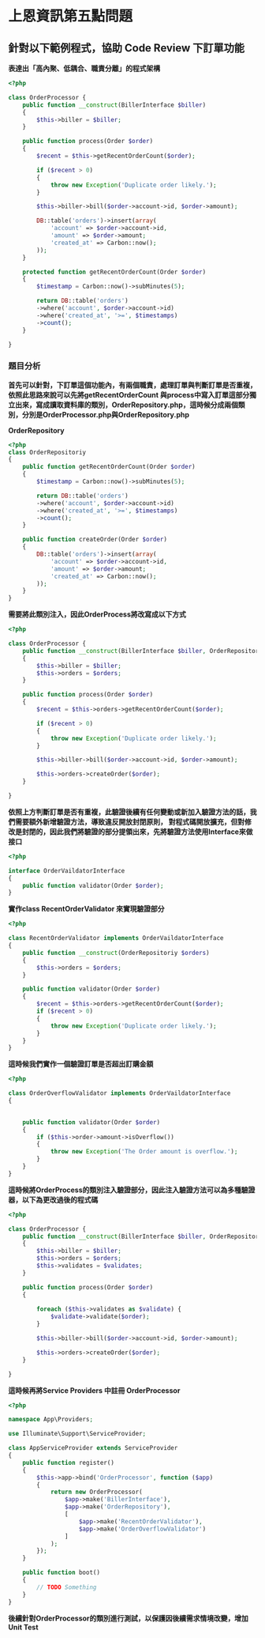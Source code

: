 # 上恩資訊第五點問題

## 針對以下範例程式，協助 Code Review 下訂單功能
**表達出「高內聚、低耦合、職責分離」的程式架構**

```php
<?php

class OrderProcessor {
    public function __construct(BillerInterface $biller)
    {
        $this->biller = $biller;
    }

    public function process(Order $order)
    {
        $recent = $this->getRecentOrderCount($order);

        if ($recent > 0)
        {
            throw new Exception('Duplicate order likely.');
        }

        $this->biller->bill($order->account->id, $order->amount);

        DB::table('orders')->insert(array(
            'account' => $order->account->id,
            'amount' => $order->amount;
            'created_at' => Carbon::now();
        ));
    }

    protected function getRecentOrderCount(Order $order)
    {
        $timestamp = Carbon::now()->subMinutes(5);

        return DB::table('orders')
        ->where('account', $order->account->id)
        ->where('created_at', '>=', $timestamps)
        ->count();
    }

}

```

### 題目分析

**首先可以針對，下訂單這個功能內，有兩個職責，處理訂單與判斷訂單是否重複，
依照此思路來說可以先將getRecentOrderCount 與process中寫入訂單這部分獨立出來，寫成讀取資料庫的類別，OrderRepository.php，這時候分成兩個類別，分別是OrderProcessor.php與OrderRepository.php**

**OrderRepository**

```php
<?php
class OrderRepositoriy 
{
    public function getRecentOrderCount(Order $order)
    {
        $timestamp = Carbon::now()->subMinutes(5);

        return DB::table('orders')
        ->where('account', $order->account->id)
        ->where('created_at', '>=', $timestamps)
        ->count();
    }

    public function createOrder(Order $order) 
    {
        DB::table('orders')->insert(array(
            'account' => $order->account->id,
            'amount' => $order->amount;
            'created_at' => Carbon::now();
        ));
    }
}


```
**需要將此類別注入，因此OrderProcess將改寫成以下方式**

```php
<?php

class OrderProcessor {
    public function __construct(BillerInterface $biller, OrderRepositoriy $orders)
    {
        $this->biller = $biller;
        $this->orders = $orders;
    }

    public function process(Order $order)
    {
        $recent = $this->orders->getRecentOrderCount($order);

        if ($recent > 0)
        {
            throw new Exception('Duplicate order likely.');
        }

        $this->biller->bill($order->account->id, $order->amount);

        $this->orders->createOrder($order);
    }

}
```

**依照上方判斷訂單是否有重複，此驗證後續有任何變動或新加入驗證方法的話，我們需要額外新增驗證方法，導致違反開放封閉原則，
對程式碼開放擴充，但對修改是封閉的，因此我們將驗證的部分提領出來，先將驗證方法使用Interface來做接口**

```php
<?php

interface OrderVaildatorInterface
{
    public function validator(Order $order);
}
```

**實作class RecentOrderValidator 來實現驗證部分**

```php
<?php

class RecentOrderValidator implements OrderVaildatorInterface
{
    public function __construct(OrderRepositoriy $orders)
    {
        $this->orders = $orders;
    }

    public function validator(Order $order)
    {
        $recent = $this->orders->getRecentOrderCount($order);
        if ($recent > 0)
        {
            throw new Exception('Duplicate order likely.');
        }
    }
}

```

**這時候我們實作一個驗證訂單是否超出訂購金額**

```php
<?php

class OrderOverflowValidator implements OrderVaildatorInterface
{
 

    public function validator(Order $order)
    {
        if ($this->order->amount->isOverflow())
        {
            throw new Exception('The Order amount is overflow.');
        }
    }
}
```

**這時候將OrderProcess的類別注入驗證部分，因此注入驗證方法可以為多種驗證器，以下為更改過後的程式碼**

```php
<?php

class OrderProcessor {
    public function __construct(BillerInterface $biller, OrderRepositoriy $orders, array $validates = [])
    {
        $this->biller = $biller;
        $this->orders = $orders;
        $this->validates = $validates;
    }

    public function process(Order $order)
    {
        
        foreach ($this->validates as $validate) {
            $validate->validate($order);
        }

        $this->biller->bill($order->account->id, $order->amount);

        $this->orders->createOrder($order);
    }

}
```

**這時候再將Service Providers 中註冊 OrderProcessor**

```php
<?php

namespace App\Providers;

use Illuminate\Support\ServiceProvider;

class AppServiceProvider extends ServiceProvider
{
    public function register()
    {
        $this->app->bind('OrderProcessor', function ($app) 
        {
            return new OrderProcessor(
                $app->make('BillerInterface'),
                $app->make('OrderRepository'),
                [
                    $app->make('RecentOrderValidator'),
                    $app->make('OrderOverflowValidator')
                ]
            );
        });
    }

    public function boot()
    {
        // TODO Something
    }
}
```

**後續針對OrderProcessor的類別進行測試，以保護因後續需求情境改變，增加Unit Test**

